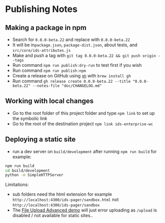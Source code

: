 # Publishing Notes

## Making a package in npm

- Search for `0.0.0-beta.22` and replace with `0.0.0-beta.22`
- It will be in`package.json`, `package-dist.json`, about tests, and `src/core/ids-attributes.js`
- Make and push a tag with `git tag 0.0.0-beta.22 && git push origin --tags`
- Run command `npm run publish:dry-run` to test first if you wish
- Run command `npm run publish:npm`
- Create a release on GitHub using [`gh`](https://cli.github.com/manual/gh_release_create) with `brew install gh`
- Run command `gh release create 0.0.0-beta.22 --title "0.0.0-beta.22" --notes-file "doc/CHANGELOG.md"`

## Working with local changes

- Go to the root folder of this project folder and type `npm link` to set up the symbolic link
- Go to the root of the destination project `npm link ids-enterprise-wc`

## Deploying a static site

- run a dev server on `build/development` after running `npm run build` for example:

```sh
npm run build
cd build/development
python -m SimpleHTTPServer
```

Limitations:

- sub folders need the html extension for example `http://localhost:4300/ids-pager/sandbox.html` not `http://localhost:4300/ids-pager/sandbox`
- The [File Upload Advanced demo](http://localhost:4300/ids-upload-advanced/) will just error uploading as `/upload` is disabled / not available for static sites..

